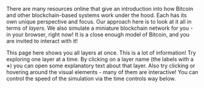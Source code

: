 There are many resources online that give an introduction into how Bitcoin and other blockchain-based systems work under the hood.
Each has its own unique perspective and focus.
Our approach here is to look at it all in terms of *layers*.
We also simulate a miniature blockchain network for you - in your browser, right now!
It is a close enough model of Bitcoin, and you are invited to interact with it!

This page here shows you all layers at once.
This is a lot of information!
Try exploring one layer at a time.
By clicking on a layer name (the labels with a **+**) you can open some explanatory text about that layer.
Also try clicking or hovering around the visual elements - many of them are interactive!
You can control the speed of the simulation via the time controls way below.
